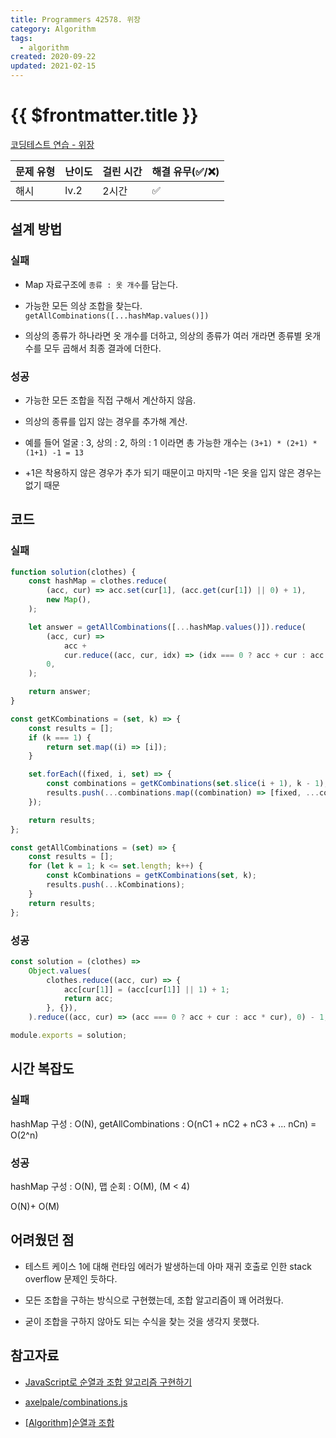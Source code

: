 ```yaml
---
title: Programmers 42578. 위장
category: Algorithm
tags:
  - algorithm
created: 2020-09-22
updated: 2021-02-15
---
```


# {{ $frontmatter.title }}

[코딩테스트 연습 - 위장](https://programmers.co.kr/learn/courses/30/lessons/42578)

| 문제 유형 | 난이도 | 걸린 시간 | 해결 유무(✅/❌) |
| --------- | ------ | --------- | ---------------- |
| 해시      | lv.2   | 2시간     | ✅               |

## 설계 방법

### 실패

- Map 자료구조에 `종류 : 옷 개수`를 담는다.

- 가능한 모든 의상 조합을 찾는다. `getAllCombinations([...hashMap.values()])`

- 의상의 종류가 하나라면 옷 개수를 더하고, 의상의 종류가 여러 개라면 종류별 옷개수를 모두 곱해서 최종 결과에 더한다.

### 성공

- 가능한 모든 조합을 직접 구해서 계산하지 않음.

- 의상의 종류를 입지 않는 경우를 추가해 계산.

- 예를 들어 얼굴 : 3, 상의 : 2, 하의 : 1 이라면 총 가능한 개수는 `(3+1) * (2+1) * (1+1) -1 = 13`

- +1은 착용하지 않은 경우가 추가 되기 때문이고 마지막 -1은 옷을 입지 않은 경우는없기 때문

## 코드

### 실패

```javascript
function solution(clothes) {
	const hashMap = clothes.reduce(
		(acc, cur) => acc.set(cur[1], (acc.get(cur[1]) || 0) + 1),
		new Map(),
	);

	let answer = getAllCombinations([...hashMap.values()]).reduce(
		(acc, cur) =>
			acc +
			cur.reduce((acc, cur, idx) => (idx === 0 ? acc + cur : acc * cur), 0),
		0,
	);

	return answer;
}

const getKCombinations = (set, k) => {
	const results = [];
	if (k === 1) {
		return set.map((i) => [i]);
	}

	set.forEach((fixed, i, set) => {
		const combinations = getKCombinations(set.slice(i + 1), k - 1);
		results.push(...combinations.map((combination) => [fixed, ...combination]));
	});

	return results;
};

const getAllCombinations = (set) => {
	const results = [];
	for (let k = 1; k <= set.length; k++) {
		const kCombinations = getKCombinations(set, k);
		results.push(...kCombinations);
	}
	return results;
};
```

### 성공

```javascript
const solution = (clothes) =>
	Object.values(
		clothes.reduce((acc, cur) => {
			acc[cur[1]] = (acc[cur[1]] || 1) + 1;
			return acc;
		}, {}),
	).reduce((acc, cur) => (acc === 0 ? acc + cur : acc * cur), 0) - 1;

module.exports = solution;
```

## 시간 복잡도

### 실패

hashMap 구성 : O(N), getAllCombinations : O(nC1 + nC2 + nC3 + ... nCn) = O(2^n)

### 성공

hashMap 구성 : O(N), 맵 순회 : O(M), (M < 4)

O(N)+ O(M)

## 어려웠던 점

- 테스트 케이스 1에 대해 런타임 에러가 발생하는데 아마 재귀 호출로 인한 stack overflow 문제인 듯하다.

- 모든 조합을 구하는 방식으로 구현했는데, 조합 알고리즘이 꽤 어려웠다.

- 굳이 조합을 구하지 않아도 되는 수식을 찾는 것을 생각지 못했다.

## 참고자료

- [JavaScript로 순열과 조합 알고리즘 구현하기](https://medium.com/@jun.choi.4928/javascript%EB%A1%9C-%EC%88%9C%EC%97%B4%EA%B3%BC-%EC%A1%B0%ED%95%A9-%EC%95%8C%EA%B3%A0%EB%A6%AC%EC%A6%98-%EA%B5%AC%ED%98%84%ED%95%98%EA%B8%B0-21df4b536349)

- [axelpale/combinations.js](https://gist.github.com/axelpale/3118596)

- [[Algorithm]순열과 조합](https://codemcd.github.io/algorithm/Algorithm-%EC%88%9C%EC%97%B4%EA%B3%BC-%EC%A1%B0%ED%95%A9/)
